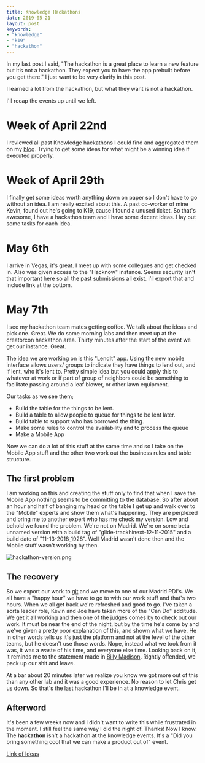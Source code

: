 ```yaml
---
title: Knowledge Hackathons
date: 2019-05-21
layout: post
keywords:
- "knowledge"
- "k19"
- "hackathon"
---
```


In my last post I said, "The hackathon is a great place to learn a new feature but it’s not a hackathon. 
They expect you to have the app prebuilt before you get there."  I just want to be very clarify in this post.

<!--more-->

I learned a lot from the hackathon, but what they want is not a hackathon.  

I'll recap the events up until we left.

# Week of April 22nd

I reviewed all past Knowledge hackathons I could find and aggregated them on my [blog](https://blog.jace.pro/post/2019-04-22-knowledge-hackathon-past/).  Trying to get some ideas for what might be a winning idea if executed properly.

# Week of April 29th

I finally get some ideas worth anything down on paper so I don't have to go without an idea.  I am really excited about this.  A past co-worker of mine Kevin, found out he's going to K19, cause I found a unused ticket.  So that's awesome, I have a hackathon team and I have some decent ideas.  I lay out some tasks for each idea.

# May 6th

I arrive in Vegas, it's great.  I meet up with some collegues and get checked in.  Also was given access to the "Hacknow" instance.  Seems security isn't that important here so all the past submissions all exist.  I'll export that and include link at the bottom.

# May 7th

I see my hackathon team mates getting coffee.  We talk about the ideas and pick one.  Great.  We do some morning labs and then meet up at the creatorcon hackathon area.  Thirty minutes after the start of the event we get our instance.  Great.  

The idea we are working on is this "LendIt" app.  Using the new mobile interface allows users/ groups to indicate they have things to lend out, and if lent, who it's lent to.  Pretty simple idea but you could apply this to whatever at work or if part of group of neighbors could be something to facilitate passing around a leaf blower, or other lawn equipment.

Our tasks as we see them;

- Build the table for the things to be lent.
- Build a table to allow people to queue for things to be lent later.
- Build table to support who has borrowed the thing.
- Make some rules to control the availability and to process the queue
- Make a Mobile App

Now we can do a lot of this stuff at the same time and so I take on the Mobile App stuff and the other two work out the business rules and table structure.

## The first problem

I am working on this and creating the stuff only to find that when I save the Mobile App nothing seems to be committing to the database.  So after about an hour and half of banging my head on the table I get up and walk over to the "Mobile" experts and show them what's happening.  They are perplexed and bring me to another expert who has me check my version.  Low and behold we found the problem.  We're not on Madrid.  We're on some beta unnamed version with a build tag of "glide-trackhinext-12-11-2015" and a build date of "11-13-2018_1928".  Well Madrid wasn't done then and the Mobile stuff wasn't working by then.  

![hackathon-version.png](/uploads/hackathon-version.png)

## The recovery 

So we export our work to [git](https://github.com/jacebenson/lendIt) and we move to one of our Madrid PDI's.  We all have a "happy hour" we have to go to with our work stuff and that's two hours.  When we all get back we're refreshed and good to go.  I've taken a sorta leader role, Kevin and Joe have taken more of the "Can Do" additude.  We get it all working and then one of the judges comes by to check out our work.  It must be near the end of the night, but by the time he's come by and we've given a pretty poor explanation of this, and shown what we have.  He in other words tells us it's just the platform and not at the level of the other teams, but he doesn't use those words.  Nope, instead what we took from it was, it was a waste of his time, and everyone else time.  Looking back on it, it reminds me to the statement made in [Billy Madison](https://www.youtube.com/watch?v=wKjxFJfcrcA).  Rightly offended, we pack up our shit and leave.  

At a bar about 20 minutes later we realize you know we got more out of this than any other lab and it was a good experience.  No reason to let Chris get us down.  So that's the last hackathon I'll be in at a knowledge event.

## Afterword

It's been a few weeks now and I didn't want to write this while frustrated in the moment.  I still feel the same way I did the night of.  Thanks!  Now I know.  The **hackathon** isn't a hackathon at the knowledge events.  It's a "Did you bring something cool that we can make a product out of" event.

[Link of Ideas](/uploads/2019-app-list.xlsx)